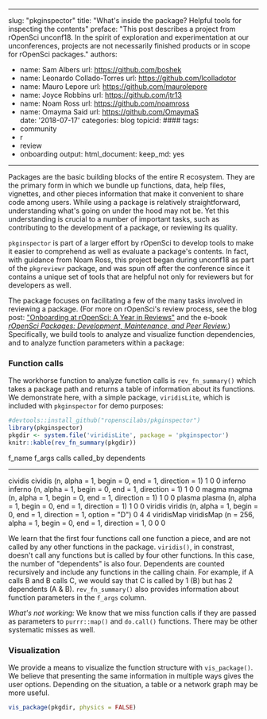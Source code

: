  ---
slug: "pkginspector"
title: "What's inside the package? Helpful tools for inspecting the contents"
preface: "This post describes a project from rOpenSci unconf18. In the spirit of exploration and experimentation at our unconferences, projects are not necessarily finished products or in scope for rOpenSci packages."
authors:
    
  - name: Sam Albers
    url: https://github.com/boshek
  - name: Leonardo Collado-Torres
    url: https://github.com/lcolladotor
  - name: Mauro Lepore
    url: https://github.com/maurolepore
  - name: Joyce Robbins
    url: https://github.com/jtr13
  - name: Noam Ross
    url: https://github.com/noamross
  - name: Omayma Said
    url: https://github.com/OmaymaS   
date: '2018-07-17'
categories: blog
topicid: ####
tags:
  - community
  - r
  - review
  - onboarding
output: 
  html_document: 
    keep_md: yes
---

Packages are the basic building blocks of the entire R ecosystem. They are the primary form in which we bundle up functions, data, help files, vignettes, and other pieces information that make it convenient to share code among users. While using a package is relatively straightforward, understanding what's going on under the hood may not be. Yet this understanding is crucial to a number of important tasks, such as contributing to the development of a package, or reviewing its quality. 

`pkginspector` is part of a larger effort by rOpenSci to develop tools to make it easier to comprehend as well as evaluate a package's contents. In fact, with guidance from Noam Ross, this project began during unconf18 as part of the `pkgreviewr` package, and was spun off after the conference since it contains a unique set of tools that are helpful not only for reviewers but for developers as well.

The package focuses on facilitating a few of the many tasks involved in reviewing a package. (For more on rOpenSci's review process, see the blog post: ["Onboarding at rOpenSci: A Year in Reviews"](https://ropensci.org/blog/2016/03/28/software-review/) and the e-book [*rOpenSci Packages: Development, Maintenance, and Peer Review.*](https://ropensci.github.io/dev_guide/)) Specifically, we build tools to analyze and visualize function dependencies, and to analyze function parameters within a package:

### Function calls

The workhorse function to analyze function calls is `rev_fn_summary()` which takes a package path and returns a table of information about its functions. We demonstrate here, with a simple package, `viridisLite`, which is included with `pkginspector` for demo purposes:


```r
#devtools::install_github("ropenscilabs/pkginspector")
library(pkginspector)
pkgdir <- system.file('viridisLite', package = 'pkginspector')
knitr::kable(rev_fn_summary(pkgdir))
```



f_name       f_args                                                                     calls   called_by   dependents
-----------  ------------------------------------------------------------------------  ------  ----------  -----------
cividis      cividis (n, alpha = 1, begin = 0, end = 1, direction = 1)                      1           0            0
inferno      inferno (n, alpha = 1, begin = 0, end = 1, direction = 1)                      1           0            0
magma        magma (n, alpha = 1, begin = 0, end = 1, direction = 1)                        1           0            0
plasma       plasma (n, alpha = 1, begin = 0, end = 1, direction = 1)                       1           0            0
viridis      viridis (n, alpha = 1, begin = 0, end = 1, direction = 1, option = "D")        0           4            4
viridisMap   viridisMap (n = 256, alpha = 1, begin = 0, end = 1, direction = 1,             0           0            0

We learn that the first four functions call one function a piece, and are not called by any other functions in the package. `viridis()`, in constrast, doesn't call any functions but is called by four other functions. In this case, the number of "dependents" is also four. Dependents are counted recursively and include any functions in the calling chain. For example, if A calls B and B calls C, we would say that C is called by 1 (B) but has 2 dependents (A & B). `rev_fn_summary()` also provides information about function parameters in the `f_args` column.

*What's not working:* We know that we miss function calls if they are passed as parameters to `purrr::map()` and `do.call()` functions. There may be other systematic misses as well.

### Visualization

We provide a means to visualize the function structure with `vis_package()`. We believe that presenting the same information in multiple ways gives the user options. Depending on the situation, a table or a network graph may be more useful.  


```r
vis_package(pkgdir, physics = FALSE)
```

<!--html_preserve--><div id="htmlwidget-091656d4367f0c9908bf" style="width:672px;height:480px;" class="visNetwork html-widget"></div>
<script type="application/json" data-for="htmlwidget-091656d4367f0c9908bf">{"x":{"nodes":{"id":["cividis","inferno","magma","plasma","viridis","viridisMap"],"file":["R/viridis.R","R/viridis.R","R/viridis.R","R/viridis.R","R/viridis.R","R/viridis.R"],"line":["187","175","169","181","98","137"],"col1":["12","12","10","11","12","15"],"col2":["19","19","17","18","19","22"],"own":[true,true,true,true,true,true],"exported":[true,true,true,true,true,false],"group":["exported","exported","exported","exported","exported","not\nexported"],"font":["24px arial","24px arial","24px arial","24px arial","24px arial","24px arial"],"label":["cividis","inferno","magma","plasma","viridis","viridisMap"],"x":[-1,-0.10369145673042,0.705001663944856,-0.342494476943274,-0.162912967271769,1],"y":[-0.147162682224389,-1,-0.329853615540176,0.666707464425406,-0.178931439453109,1]},"edges":{"from":["magma","inferno","plasma","cividis"],"to":["viridis","viridis","viridis","viridis"],"type":["call","call","call","call"],"line":[170,176,182,188],"col1":[3,3,3,3],"col2":[9,9,9,9],"file":["R/viridis.R","R/viridis.R","R/viridis.R","R/viridis.R"]},"nodesToDataframe":true,"edgesToDataframe":true,"options":{"width":"100%","height":"100%","nodes":{"shape":"dot","physics":false},"manipulation":{"enabled":false},"edges":{"smooth":false,"arrows":"to"},"physics":{"solver":"barnesHut","stabilization":false,"barnesHut":{"centralGravity":0.3}},"layout":{"randomSeed":2018},"interaction":{"hover":true},"groups":{"not\nexported":{"shape":"icon","icon":{"code":"f013","color":"#4995d0"}},"exported":{"shape":"icon","icon":{"code":"f072","color":"#ff7600"}},"useDefaultGroups":true,"external":{"shape":"icon","icon":{"code":"f090","color":"#2caa58"}}}},"groups":["exported","not\nexported"],"width":null,"height":null,"idselection":{"enabled":true,"style":"width: 150px; height: 26px","useLabels":true,"main":"Select by id"},"byselection":{"enabled":false,"style":"width: 150px; height: 26px","multiple":false,"hideColor":"rgba(200,200,200,0.5)"},"main":null,"submain":null,"footer":null,"background":"rgba(0, 0, 0, 0)","igraphlayout":{"type":"square"},"tooltipStay":300,"tooltipStyle":"position: fixed;visibility:hidden;padding: 5px;white-space: nowrap;font-family: verdana;font-size:14px;font-color:#000000;background-color: #f5f4ed;-moz-border-radius: 3px;-webkit-border-radius: 3px;border-radius: 3px;border: 1px solid #808074;box-shadow: 3px 3px 10px rgba(0, 0, 0, 0.2);","highlight":{"enabled":true,"hoverNearest":true,"degree":{"from":10,"to":0},"algorithm":"hierarchical","hideColor":"rgba(200,200,200,0.5)","labelOnly":true},"collapse":{"enabled":false,"fit":false,"resetHighlight":true,"clusterOptions":null},"legend":{"width":0.1,"useGroups":true,"position":"right","ncol":1,"stepX":100,"stepY":100,"zoom":true},"iconsRedraw":true},"evals":[],"jsHooks":[]}</script><!--/html_preserve-->



